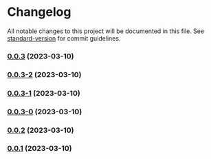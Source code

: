 # Changelog

All notable changes to this project will be documented in this file. See [standard-version](https://github.com/conventional-changelog/standard-version) for commit guidelines.

### [0.0.3](https://github.com/linzeguang/cra-redux-ts/compare/v0.0.3-2...v0.0.3) (2023-03-10)

### [0.0.3-2](https://github.com/linzeguang/cra-redux-ts/compare/v0.0.3-1...v0.0.3-2) (2023-03-10)

### [0.0.3-1](https://github.com/linzeguang/cra-redux-ts/compare/v0.0.3-0...v0.0.3-1) (2023-03-10)

### [0.0.3-0](https://github.com/linzeguang/cra-redux-ts/compare/v0.0.2...v0.0.3-0) (2023-03-10)

### [0.0.2](https://github.com/linzeguang/cra-redux-ts/compare/v0.0.1...v0.0.2) (2023-03-10)

### [0.0.1](https://github.com/linzeguang/cra-redux-ts/compare/v0.0.1-3...v0.0.1) (2023-03-10)
